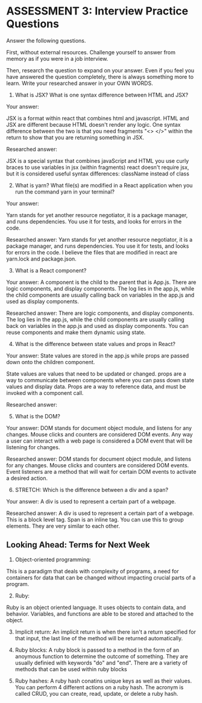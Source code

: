 # ASSESSMENT 3: Interview Practice Questions

Answer the following questions.

First, without external resources. Challenge yourself to answer from memory as if you were in a job interview.

Then, research the question to expand on your answer. Even if you feel you have answered the question completely, there is always something more to learn. Write your researched answer in your OWN WORDS.

1. What is JSX? What is one syntax difference between HTML and JSX?

Your answer:

JSX is a format within react that combines html and javascript. HTML and JSX are different because HTML doesn't render any logic. One syntax difference between the two is that you need fragments "<> </>" within the return to show that you are returning something in JSX.


Researched answer:

JSX is a special syntax that combines javaScript and HTML
you use curly braces to use variables in jsx (within fragments)
react doesn't require jsx, but it is considered useful
syntax differences: className instead of class

2. What is yarn? What file(s) are modified in a React application when you run the command yarn in your terminal?

Your answer: 

Yarn stands for yet another resource negotiator, it is a package manager, and runs dependencies. You use it for tests, and looks for errors in the code.

Researched answer: Yarn stands for yet another resource negotiator, it is a package manager, and runs dependencies. You use it for tests, and looks for errors in the code. I believe the files that are modified in react are yarn.lock and package.json.

3. What is a React component?


Your answer: A component is the child to the parent that is App.js. There are logic components, and display components. The log lies in the app.js, while the child components are usually calling back on variables in the app.js and used as display components.


Researched answer: There are logic components, and display components. The log lies in the app.js, while the child components are usually calling back on variables in the app.js and used as display components. You can reuse components and make them dynamic using state.

4. What is the difference between state values and props in React?

Your answer: State values are stored in the app.js while props are passed down onto the children component.

State values are values that need to be updated or changed. props are a way to communicate between components where you can pass down state values and display data. Props are a way to reference data, and must be invoked with a component call.

Researched answer:

5. What is the DOM?

Your answer: DOM stands for document object module, and listens for any changes. Mouse clicks and counters are considered DOM events. Any way a user can interact with a web page is considered a DOM event that will be listening for changes.

Researched answer: DOM stands for document object module, and listens for any changes. Mouse clicks and counters are considered DOM events. Event listeners are a method that will wait for certain DOM events to activate a desired action.

6. STRETCH: Which is the difference between a div and a span?

Your answer: A div is used to represent a certain part of a webpage.

Researched answer: A div is used to represent a certain part of a webpage. This is a block level tag. Span is an inline tag. You can use this to group elements. They are very similar to each other.

## Looking Ahead: Terms for Next Week

1. Object-oriented programming: 

This is a paradigm that deals with complexity of programs, a need for containers for data that can be changed without impacting crucial parts of a program.

2. Ruby: 

Ruby is an object oriented language. It uses objects to contain data, and behavior. Variables, and functions are able to be stored and attached to the object. 

3. Implicit return: An implicit return is when there isn't a return specified for that input, the last line of the method will be returned automatically. 

4. Ruby blocks: A ruby block is passed to a method in the form of an anoymous function to determine the outcome of something. They are usually definied with keywords "do" and "end". There are a variety of methods that can be used within ruby blocks

5. Ruby hashes: A ruby hash conatins unique keys as well as their values. You can perform 4 different actions on a ruby hash. The acronym is called CRUD, you can create, read, update, or delete a ruby hash. 
